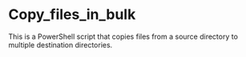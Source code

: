 # Copy_files_in_bulk
This is a PowerShell script that copies files from a source directory to multiple destination directories.
